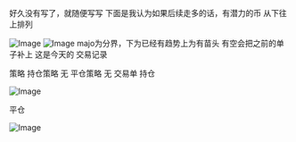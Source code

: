 好久没有写了，就随便写写
下面是我认为如果后续走多的话，有潜力的币
从下往上排列

![Image](https://github.com/user-attachments/assets/d4458de9-90a3-459c-b158-ef9aeeb4163a)
![Image](https://github.com/user-attachments/assets/3dcb27de-8a1c-47c2-bb27-8e02a2757bd7)
majo为分界，下为已经有趋势上为有苗头
有空会把之前的单子补上
这是今天的
交易记录



策略
持仓策略
无
平仓策略
无
交易单
持仓

![Image](https://github.com/user-attachments/assets/9f7a2e88-e40b-47bb-91ac-dbffa01416a5)

平仓

![Image](https://github.com/user-attachments/assets/791250c8-86d9-4fee-ae08-3634dcfb3ee5)